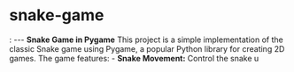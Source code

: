 # snake-game
:  ---  **Snake Game in Pygame**  This project is a simple implementation of the classic Snake game using Pygame, a popular Python library for creating 2D games. The game features:  - **Snake Movement:** Control the snake u
